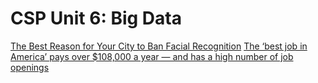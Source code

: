 # CSP Unit 6: Big Data

[The Best Reason for Your City to Ban Facial Recognition](https://onezero.medium.com/the-best-reason-for-your-city-to-ban-facial-recognition-d2c1f9ca094b)
[The ‘best job in America’ pays over $108,000 a year — and has a high number of job openings](https://www.marketwatch.com/story/the-no-1-job-in-america-pays-108000-a-year-2019-05-03?mod=MW_story_top_stories)

